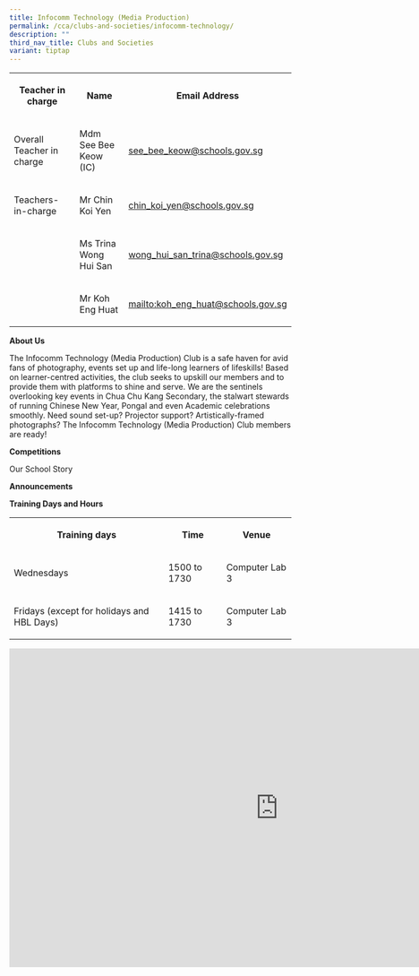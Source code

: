 ```yaml
---
title: Infocomm Technology (Media Production)
permalink: /cca/clubs-and-societies/infocomm-technology/
description: ""
third_nav_title: Clubs and Societies
variant: tiptap
---
```

<table style="minWidth: 75px">
<colgroup>
<col>
<col>
<col>
</colgroup>
<tbody>
<tr>
<th rowspan="1" colspan="1">
<p>Teacher in charge</p>
</th>
<th rowspan="1" colspan="1">
<p>Name</p>
</th>
<th rowspan="1" colspan="1">
<p>Email Address</p>
</th>
</tr>
<tr>
<td rowspan="1" colspan="1">
<p>Overall Teacher in charge</p>
</td>
<td rowspan="1" colspan="1">
<p>Mdm See Bee Keow (IC)</p>
</td>
<td rowspan="1" colspan="1">
<p><a href="mailto:see_bee_keow@schools.gov.sg" rel="noopener noreferrer nofollow" target="_blank">see_bee_keow@schools.gov.sg</a>
</p>
</td>
</tr>
<tr>
<td rowspan="1" colspan="1">
<p>Teachers-in-charge</p>
</td>
<td rowspan="1" colspan="1">
<p>Mr Chin Koi Yen</p>
</td>
<td rowspan="1" colspan="1">
<p><a href="mailto:chin_koi_yen@schools.gov.sg" rel="noopener noreferrer nofollow" target="_blank">chin_koi_yen@schools.gov.sg</a>
</p>
</td>
</tr>
<tr>
<td rowspan="1" colspan="1">
<p></p>
</td>
<td rowspan="1" colspan="1">
<p>Ms Trina Wong Hui San</p>
</td>
<td rowspan="1" colspan="1">
<p><a href="mailto:wong_hui_san_trina@schools.gov.sg" rel="noopener noreferrer nofollow" target="_blank">wong_hui_san_trina@schools.gov.sg</a>
</p>
</td>
</tr>
<tr>
<td rowspan="1" colspan="1">
<p></p>
</td>
<td rowspan="1" colspan="1">
<p>Mr Koh Eng Huat</p>
</td>
<td rowspan="1" colspan="1">
<p><a href="mailto:koh_eng_huat@schools.gov.sg" rel="noopener nofollow" target="_blank">mailto:koh_eng_huat@schools.gov.sg</a>
</p>
</td>
</tr>
</tbody>
</table>
<p><strong>About Us</strong>
</p>
<p>The Infocomm Technology (Media Production) Club is a safe haven for avid
fans of photography, events set up and life-long learners of lifeskills!
Based on learner-centred activities, the club seeks to upskill our members
and to provide them with platforms to shine and serve. We are the sentinels
overlooking key events in Chua Chu Kang Secondary, the stalwart stewards
of running Chinese New Year, Pongal and even Academic celebrations smoothly.
Need sound set-up? Projector support? Artistically-framed photographs?
The Infocomm Technology (Media Production) Club members are ready!</p>
<p><strong>Competitions</strong>
</p>
<p>Our School Story</p>
<p><strong>Announcements</strong>
</p>
<p><strong>Training Days and Hours</strong>
</p>
<table style="minWidth: 75px">
<colgroup>
<col>
<col>
<col>
</colgroup>
<tbody>
<tr>
<th rowspan="1" colspan="1">
<p>Training days</p>
</th>
<th rowspan="1" colspan="1">
<p>Time</p>
</th>
<th rowspan="1" colspan="1">
<p>Venue</p>
</th>
</tr>
<tr>
<td rowspan="1" colspan="1">
<p>Wednesdays</p>
</td>
<td rowspan="1" colspan="1">
<p>1500 to 1730</p>
</td>
<td rowspan="1" colspan="1">
<p>Computer Lab 3</p>
</td>
</tr>
<tr>
<td rowspan="1" colspan="1">
<p>Fridays (except for holidays and HBL Days)</p>
</td>
<td rowspan="1" colspan="1">
<p>1415 to 1730</p>
</td>
<td rowspan="1" colspan="1">
<p>Computer Lab 3</p>
</td>
</tr>
</tbody>
</table>
<div class="iframe-wrapper">
<iframe height="569" width="960" allowfullscreen="true" frameborder="0" src="https://docs.google.com/presentation/d/e/2PACX-1vQosPontedvWuPILNhUSllLQEiYwXHeb2lbnRulp5Q55tjthdi4N8sgY1g5r2Ft8SI69e-hJ3DWBHla/pubembed?start=true&amp;loop=true&amp;delayms=3000"></iframe>
</div>
<p></p>